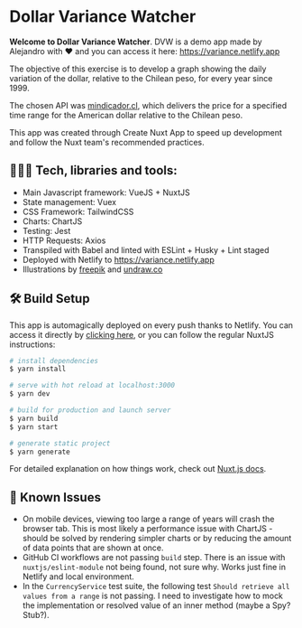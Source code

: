 # Dollar Variance Watcher

**Welcome to Dollar Variance Watcher**. DVW is a demo app made by Alejandro with ❤️ and you can access it here: https://variance.netlify.app

The objective of this exercise is to develop a graph showing the daily variation of the dollar, relative to the Chilean peso, for every year since 1999.

The chosen API was [mindicador.cl](https://mindicador.cl/), which delivers the price for a specified time range for the American dollar relative to the Chilean peso.

This app was created through Create Nuxt App to speed up development and follow the Nuxt team's recommended practices.

##  👨🏻‍💻 Tech, libraries and tools:

- Main Javascript framework: VueJS + NuxtJS
- State management: Vuex
- CSS Framework: TailwindCSS
- Charts: ChartJS
- Testing: Jest
- HTTP Requests: Axios
- Transpiled with Babel and linted with ESLint + Husky + Lint staged
- Deployed with Netlify to https://variance.netlify.app
- Illustrations by [freepik](https://www.flaticon.com/authors/freepik) and [undraw.co](https://undraw.co)

## 🛠 Build Setup

This app is automagically deployed on every push thanks to Netlify. You can access it directly by [clicking here](https://variance.netlify.app), or you can follow the regular NuxtJS instructions:

```bash
# install dependencies
$ yarn install

# serve with hot reload at localhost:3000
$ yarn dev

# build for production and launch server
$ yarn build
$ yarn start

# generate static project
$ yarn generate
```

For detailed explanation on how things work, check out [Nuxt.js docs](https://nuxtjs.org).

## 🐛 Known Issues

- On mobile devices, viewing too large a range of years will crash the browser tab. This is most likely a performance issue with ChartJS - should be solved by rendering simpler charts or by reducing the amount of data points that are shown at once.
- GitHub CI workflows are not passing `build` step. There is an issue with `nuxtjs/eslint-module` not being found, not sure why. Works just fine in Netlify and local environment.
- In the `CurrencyService` test suite, the following test `Should retrieve all values from a range` is not passing. I need to investigate how to mock the implementation or resolved value of an inner method (maybe a Spy? Stub?).
